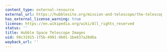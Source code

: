 ```yaml
---
content_type: external-resource
external_url: https://hubblesite.org/mission-and-telescope/the-telescope
has_external_license_warning: true
license: https://en.wikipedia.org/wiki/All_rights_reserved
status: ''
title: Hubble Space Telescope Images
uid: 99c31915-1f5b-4991-9b01-1be837a20d6a
wayback_url: ''
---
```

